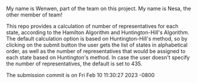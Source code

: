 My name is Wenwen, part of the team on this project.
My name is Nesa, the other member of team!

This repo provides a calculation of number of representatives for each state, according to the Hamilton Algorithm and Huntington-Hill's Algorithm. 
The default calculation option is based on Huntington-Hill's method, so by clicking on the submit button the user gets the list of states in alphabetical order, as well as the number of representatives that would be assigned to each state based on Huntington's method.
In case the user doesn't specify the number of representatives, the default is set to 435.


The submission commit is on Fri Feb 10 11:30:27 2023 -0800

   


